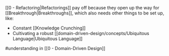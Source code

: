 [[0 - Refactoring|Refactorings]] pay off because they open up the way for [[Breakthrough|Breakthroughs]], which also needs other things to be set up, like:

- Constant [[Knowledge Crunching]]
- Cultivating a robust [[domain-driven-design/concepts/Ubiquitous Language|Ubiquitous Language]]

#understanding in [[0 - Domain-Driven Design]]